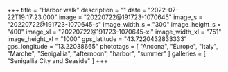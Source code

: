 +++
title = "Harbor walk"
description = ""
date = "2022-07-22T19:17:23.000"
image = "20220722@191723-1070645"
image_s = "20220722@191723-1070645-s"
image_width_s = "300"
image_height_s = "400"
image_xl = "20220722@191723-1070645-xl"
image_width_xl = "751"
image_height_xl = "1000"
gps_latitude = "43.7220432833333"
gps_longitude = "13.22038665"
phototags = [ "Ancona", "Europe", "Italy", "Marche", "Senigallia", "afternoon", "harbor", "summer" ]
galleries = [ "Senigallia City and Seaside" ]
+++
